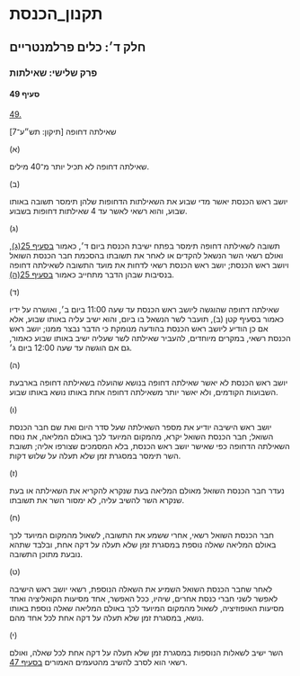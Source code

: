 # תקנון_הכנסת

## חלק ד׳: כלים פרלמנטריים

### פרק שלישי: שאילתות

#### סעיף 49

[49.](https://he.wikisource.org/wiki/תקנון_הכנסת#s_yp_49)

שאילתה דחופה [תיקון: תש״ע־7]

(א)

שאילתה דחופה לא תכיל יותר מ־40 מילים.

(ב)

יושב ראש הכנסת יאשר מדי שבוע את השאילתות הדחופות שלהן תימסר תשובה באותו שבוע, והוא רשאי לאשר עד 4 שאילתות דחופות בשבוע.

(ג)

תשובה לשאילתה דחופה תימסר בפתח ישיבת הכנסת ביום ד׳, כאמור [בסעיף 25(ג)](https://he.wikisource.org/wiki/תקנון_הכנסת#s_yp_25),
ואולם רשאי השר הנשאל להקדים או לאחר את תשובתו בהסכמת חבר הכנסת השואל
ויושב ראש הכנסת; יושב ראש הכנסת רשאי לדחות את מועד התשובה לשאילתה דחופה
בנסיבות שבהן הדבר מתחייב כאמור [בסעיף 25(ה)](https://he.wikisource.org/wiki/תקנון_הכנסת#s_yp_25).

(ד)

שאילתה
דחופה שהוגשה ליושב ראש הכנסת עד שעה 11:00 ביום ב׳, ואושרה על ידיו כאמור
בסעיף קטן (ב), תועבר לשר הנשאל בו ביום, והוא ישיב עליה באותו שבוע, אלא
אם כן הודיע ליושב ראש הכנסת בהודעה מנומקת כי הדבר נבצר ממנו; יושב ראש
הכנסת רשאי, במקרים מיוחדים, להעביר שאילתה לשר שעליה ישיב באותו שבוע
כאמור, גם אם הוגשה עד שעה 12:00 ביום ג׳.

(ה)

יושב ראש
הכנסת לא יאשר שאילתה דחופה בנושא שהועלה בשאילתה דחופה בארבעת השבועות
הקודמים, ולא יאשר יותר משאילתה דחופה אחת באותו נושא באותו שבוע.

(ו)

יושב ראש
הישיבה יודיע את מספר השאילתה שעל סדר היום ואת שם חבר הכנסת השואל; חבר
הכנסת השואל יקרא, מהמקום המיועד לכך באולם המליאה, את נוסח השאילתה הדחופה
כפי שאישר יושב ראש הכנסת, בלא המסמכים שצורפו אליה; תשובת השר תימסר
במסגרת זמן שלא תעלה על שלוש דקות.

(ז)

נעדר חבר הכנסת השואל מאולם המליאה בעת שנקרא להקריא את השאילתה או בעת שנקרא השר להשיב עליה, לא ימסור השר את תשובתו.

(ח)

חבר הכנסת
השואל רשאי, אחרי ששמע את התשובה, לשאול מהמקום המיועד לכך באולם המליאה
שאלה נוספת במסגרת זמן שלא תעלה על דקה אחת, ובלבד שתהא נובעת מתוכן
התשובה.

(ט)

לאחר שחבר
הכנסת השואל השמיע את השאלה הנוספת, רשאי יושב ראש הישיבה לאפשר לשני חברי
כנסת אחרים, שיהיו, ככל האפשר, אחד מסיעות הקואליציה ואחד מסיעות
האופוזיציה, לשאול מהמקום המיועד לכך באולם המליאה שאלה נוספת באותו נושא,
במסגרת זמן שלא תעלה על דקה אחת לכל אחד מהם.

(י)

השר ישיב לשאלות הנוספות במסגרת זמן שלא תעלה על דקה אחת לכל שאלה, ואולם רשאי הוא לסרב להשיב מהטעמים האמורים [בסעיף 47](https://he.wikisource.org/wiki/תקנון_הכנסת#s_yp_47).